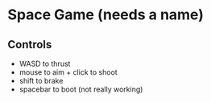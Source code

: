 # Space Game (needs a name)

## Controls
- WASD to thrust
- mouse to aim + click to shoot
- shift to brake
- spacebar to boot (not really working)

